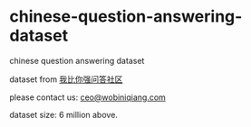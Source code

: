 # chinese-question-answering-dataset
chinese question answering dataset


dataset from [我比你强问答社区](https://wobiniqiang.com/)

please contact us: ceo@wobiniqiang.com

dataset size: 6 million above.

